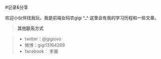 #记录&分享

欢迎小伙伴找我玩，我是前端女码农gigi ^_^ 这里会有我的学习历程和一些文章。

>**其他联系方式** 

> - twitter：@gigiovo
> - 微博：gigi13164269
> - facebook： 李冀
